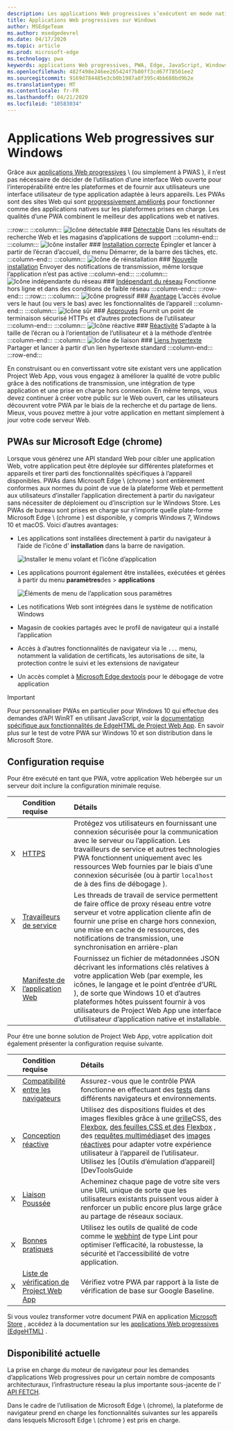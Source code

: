 ```yaml
---
description: Les applications Web progressives s’exécutent en mode natif sur Windows 10.  Voici ce que vous devez savoir en tant que développeur Web.
title: Applications Web progressives sur Windows
author: MSEdgeTeam
ms.author: msedgedevrel
ms.date: 04/17/2020
ms.topic: article
ms.prod: microsoft-edge
ms.technology: pwa
keywords: applications Web progressives, PWA, Edge, JavaScript, Windows, UWP, Microsoft Store
ms.openlocfilehash: 482f498e246ee265424f7b80ff3cd67f78501ee2
ms.sourcegitcommit: 9169d784485e3cb0b1987a8f395c4bb688bd9b2e
ms.translationtype: MT
ms.contentlocale: fr-FR
ms.lasthandoff: 04/21/2020
ms.locfileid: "10583034"
---
```

# Applications Web progressives sur Windows  

Grâce aux [applications Web progressives][MDNApps] \ (ou simplement à PWAS \), il n’est pas nécessaire de décider de l’utilisation d’une interface Web ouverte pour l’interopérabilité entre les plateformes et de fournir aux utilisateurs une interface utilisateur de type application adaptée à leurs appareils.  Les PWAs sont des sites Web qui sont [progressivement améliorés][AListApartUnderstandingProgressiveEnhancement] pour fonctionner comme des applications natives sur les plateformes prises en charge.  Les qualités d’une PWA combinent le meilleur des applications web et natives.  

:::row:::
    :::column:::
        ![Icône détectable][ImageISearch]
        ### [Détectable][MDNPwaAdvantagesDiscoverable]
        Dans les résultats de recherche Web et les magasins d’applications de support
    :::column-end:::
    :::column:::
        ![Icône installer][ImageIPackage]
        ### [Installation correcte][MDNPwaAdvantagesInstallable]
        Épingler et lancer à partir de l’écran d’accueil, du menu Démarrer, de la barre des tâches, etc.
    :::column-end:::
    :::column:::
        ![Icône de réinstallation][ImageIPushNotification]
        ### [Nouvelle installation][MDNPwaAdvantagesReEngageable]
        Envoyer des notifications de transmission, même lorsque l’application n’est pas active
    :::column-end:::
    :::column:::
        ![Icône indépendante du réseau][ImageIOffline]
        ### [Indépendant du réseau][MDNPwaAdvantagesNetworkIndependent]
        Fonctionne hors ligne et dans des conditions de faible réseau
    :::column-end:::
:::row-end:::
:::row:::
    :::column:::
        ![Icône progressif][ImageIProgressive]
        ### [Avantage][MDNPwaAdvantagesProgressive]
        L’accès évolue vers le haut (ou vers le bas) avec les fonctionnalités de l’appareil
    :::column-end:::
    :::column:::
        ![Icône sûr][ImageISecurity]
        ### [Approuvés][MDNPwaAdvantagesSafe]
        Fournit un point de terminaison sécurisé HTTPs et d’autres protections de l’utilisateur
    :::column-end:::
    :::column:::
        ![Icône réactive][ImageIResponsive]
        ### [Réactivité][MDNPwaAdvantagesResponsive]
        S’adapte à la taille de l’écran ou à l’orientation de l’utilisateur et à la méthode d’entrée
    :::column-end:::
    :::column:::
        ![Icône de liaison][ImageILink]
        ### [Liens hypertexte][MDNPwaAdvantagesLinkable]
        Partager et lancer à partir d’un lien hypertexte standard
    :::column-end:::
:::row-end:::

En construisant ou en convertissant votre site existant vers une application Project Web App, vous vous engagez à améliorer la qualité de votre public grâce à des notifications de transmission, une intégration de type application et une prise en charge hors connexion.  En même temps, vous devez continuer à créer votre public sur le Web ouvert, car les utilisateurs découvrent votre PWA par le biais de la recherche et du partage de liens.  Mieux, vous pouvez mettre à jour votre application en mettant simplement à jour votre code serveur Web.  

## PWAs sur Microsoft Edge (chrome)  

Lorsque vous générez une API standard Web pour cibler une application Web, votre application peut être déployée sur différentes plateformes et appareils et tirer parti des fonctionnalités spécifiques à l’appareil disponibles.  PWAs dans Microsoft Edge \ (chrome \) sont entièrement conformes aux normes du point de vue de la plateforme Web et permettent aux utilisateurs d’installer l’application directement à partir du navigateur sans nécessiter de déploiement ou d’inscription sur le Windows Store.  Les PWAs de bureau sont prises en charge sur n’importe quelle plate-forme Microsoft Edge \ (chrome \) est disponible, y compris Windows 7, Windows 10 et macOS.  Voici d’autres avantages:  

*   Les applications sont installées directement à partir du navigateur à l’aide de l’icône d' **installation** dans la barre de navigation.  
    
    ![Installer le menu volant et l’icône d’application][ImageInstallPwa]  
    
*   Les applications pourront également être installées, exécutées et gérées à partir du menu **paramètres**des  >  **applications**  
    
    ![Éléments de menu de l’application sous paramètres][ImageAppMenus]  

*   Les notifications Web sont intégrées dans le système de notification Windows
*   Magasin de cookies partagés avec le profil de navigateur qui a installé l’application
*   Accès à d’autres fonctionnalités de navigateur via le `...` menu, notamment la validation de certificats, les autorisations de site, la protection contre le suivi et les extensions de navigateur
*   Un accès complet à [Microsoft Edge devtools][DevtoolsProgressiveWebApps] pour le débogage de votre application  

> [!IMPORTANT]
> Pour personnaliser PWAs en particulier pour Windows 10 qui effectue des demandes d’API WinRT en utilisant JavaScript, voir la [documentation spécifique aux fonctionnalités de EdgeHTML de Project Web App][PwaEdgehtmlIndex].  En savoir plus sur le test de votre PWA sur Windows 10 et son distribution dans le Microsoft Store.  

## Configuration requise  

Pour être exécuté en tant que PWA, votre application Web hébergée sur un serveur doit inclure la configuration minimale requise.  

|  | Condition requise | Détails | 
|:--- |:--- |:--- |  
| X | [HTTPS][WikiHttps] | Protégez vos utilisateurs en fournissant une connexion sécurisée pour la communication avec le serveur ou l’application.  Les travailleurs de service et autres technologies PWA fonctionnent uniquement avec les ressources Web fournies par le biais d’une connexion sécurisée (ou à partir `localhost` de à des fins de débogage \).  |  
| X | [Travailleurs de service][MDNServiceWorkerApi] | Les threads de travail de service permettent de faire office de proxy réseau entre votre serveur et votre application cliente afin de fournir une prise en charge hors connexion, une mise en cache de ressources, des notifications de transmission, une synchronisation en arrière-plan  |  
| X | [Manifeste de l’application Web][MDNWebAppManifest] | Fournissez un fichier de métadonnées JSON décrivant les informations clés relatives à votre application Web (par exemple, les icônes, le langage et le point d’entrée d’URL \), de sorte que Windows 10 et d’autres plateformes hôtes puissent fournir à vos utilisateurs de Project Web App une interface d’utilisateur d’application native et installable.  |  

Pour être une bonne solution de Project Web App, votre application doit également présenter la configuration requise suivante.  

|  | Condition requise | Détails | 
|:--- |:--- |:--- |  
| X | [Compatibilité entre les navigateurs][MDNCrossBrowserTesting] | Assurez-vous que le contrôle PWA fonctionne en effectuant des [tests][MicrosoftDeveloperEdgeToolsRemote] dans différents navigateurs et environnements.  |  
| X | [Conception réactive][WikiResponsiveWebDesign] | Utilisez des dispositions fluides et des images flexibles grâce à une [grille][MDNCssGridLayout]CSS, des [Flexbox][MDNCssFlexibleBoxLayout], [des feuilles CSS et des][MDNCssGridLayout] [Flexbox][MDNCssFlexibleBoxLayout] , des [requêtes multimédias][MDNMediaQueries]et des [images réactives][MDNResponsiveImages] pour adapter votre expérience utilisateur à l’appareil de l’utilisateur.  Utilisez les [Outils d’émulation d’appareil][DevToolsGuide|::ref1::|] de votre navigateur pour effectuer des tests en local, ou configurez une session de [débogage à distance][DevToolsProtocolClientsEdgeDevToolsPreview] pour tester directement sur un appareil cible.  |  
| X | [Liaison Poussée][WikiDeepLinking] | Acheminez chaque page de votre site vers une URL unique de sorte que les utilisateurs existants puissent vous aider à renforcer un public encore plus large grâce au partage de réseaux sociaux.  |  
| X | [Bonnes pratiques][Webhint] | Utilisez les outils de qualité de code comme le [webhint][Webhint] de type Lint pour optimiser l’efficacité, la robustesse, la sécurité et l’accessibilité de votre application.  |  
| X | [Liste de vérification de Project Web App][WebDevGoodPwaChecklist] | Vérifiez votre PWA par rapport à la liste de vérification de base sur Google Baseline.  |  

Si vous voulez transformer votre document PWA en application [Microsoft Store][MicrosoftDeveloperStore] , accédez à la documentation sur les [applications Web progressives (EdgeHTML)][PwaEdgehtmlMicrosoftStore] .  

## Disponibilité actuelle  

La prise en charge du moteur de navigateur pour les demandes d’applications Web progressives pour un certain nombre de composants architecturaux, l’infrastructure réseau la plus importante sous-jacente de l' [API FETCH][MDNFetchApi].  

Dans le cadre de l’utilisation de Microsoft Edge \ (chrome), la plateforme de navigateur prend en charge les fonctionnalités suivantes sur les appareils dans lesquels Microsoft Edge \ (chrome \) est pris en charge.  

<!-- image links -->  

[ImageISearch]: media/i_search.png  
[ImageIPackage]: media/i_package.png  
[ImageIPushNotification]: media/i_push-notification.png  
[ImageIOffline]: media/i_offline.png  
[ImageIProgressive]: media/i_progressive.png  
[ImageISecurity]: media/i_security.png  
[ImageIResponsive]: media/i_responsive.png  
[ImageILink]: media/i_link.png  

[ImageInstallPwa]: ./media/Install_PWA.png  
[ImageAppMenus]: ./media/App_menus.png  

<!-- links -->  

[DevToolsProtocolClientsEdgeDevToolsPreview]: ../devtools-protocol/0.1/clients.md#microsoft-edge-devtools-preview "Clients du protocole Microsoft Edge DevTools Preview-DevTools"  
[DevToolsGuideEmulation]: ../devtools-guide/emulation.md "Émulation"  
[DevtoolsProgressiveWebApps]: ../devtools-guide-chromium/progressive-web-apps.md "Déboguer des applications Web progressives"  
[DevGuideWhatsNewEdgeHtml17]: ../dev-guide/whats-new/edgehtml-17.md "Nouveautés de EdgeHTML 17"  
[DevGuideWhatsNewEdgeHtml14]: ../dev-guide/whats-new/edgehtml-14.md "Nouveautés de EdgeHTML 14"  
[PwaEdgehtmlIndex]: ../progressive-web-apps-edgehtml/index.md "Applications Web progressives (EdgeHTML) sur Windows"  
[PwaEdgehtmlMicrosoftStore]: ../progressive-web-apps-edgehtml/microsoft-store.md "Applications Web progressives dans la boutique Microsoft"
<!--PwaEdgehtmlMicrosoftStoreCriteriaAutomaticSubmission]: ../progressive-web-apps-edgehtml/microsoft-store.md#criteria-for-automatic-submission "Criteria for automatic submission - Progressive Web Apps in the Microsoft Store"  -->  

[WindowsUWPControlsPatternTilesNotificationsWns]: /windows/uwp/controls-and-patterns/tiles-and-notifications-windows-push-notification-services--wns--overview.md "Vue d’ensemble des services de notifications Windows (WNS \)"  
[WindowsUWPDesignDevicesDesigningTv]: /windows/uwp/design/devices/designing-for-tv.md "Conception pour Xbox et télévision"  
[WindowsUWPDesignDevicesIndex]: /windows/uwp/design/devices/index.md "Considérations relatives à l’interface utilisateur pour les appareils UWP"  
[WindowsUWPGetStartedGuide]: /windows/uwp/get-started/universal-application-platform-guide.md "Qu’est-ce qu’une application de plateforme Windows universelle (UWP)?"  
[WindowsUWPLaunchResumeBackgroundTasks]: /windows/uwp/launch-resume/support-your-app-with-background-tasks.md "Prendre en charge votre application avec des tâches en arrière-plan"  
[WindowsUWPPublishIndex]: /windows/uwp/publish/index.md "Publier des applications et des jeux Windows"  
[WindowsUWPPublishDeveloperAccount]: /windows/uwp/publish/opening-a-developer-account.md "Ouverture d’un compte de développeur"  

[WindowsBlogsWelcomingPWAsEdgeWindows]: https://blogs.windows.com/msedgedev/2018/02/06/welcoming-progressive-web-apps-edge-windows-10/#56z7mJwKsykfbR4I.97 "Accueillir des applications Web progressives sur Microsoft Edge et Windows 10-blogs Windows"  
[MicrosoftDeveloperEdgePlatformStatusBackgroundSync]: https://developer.microsoft.com/microsoft-edge/platform/status/backgroundsyncapi "API de synchronisation en arrière-plan-état de la plateforme Microsoft Edge"  
[MicrosoftDeveloperEdgePlatformStatusWebApplicationManifest]: https://developer.microsoft.com/microsoft-edge/platform/status/webapplicationmanifest "Manifeste de l’application Web-État de la plateforme Microsoft Edge"  
[MicrosoftDeveloperEdgeToolsRemote]: https://developer.microsoft.com/microsoft-edge/tools/remote "Tests instantanés"  
[MicrosoftDeveloperWindowsMixedReality]: https://developer.microsoft.com/windows/mixed-reality "Réalité mixte pour les développeurs"  
[MicrosoftDeveloperWindowsSurfaceHub]: https://developer.microsoft.com/windows/surfacehub "Microsoft surface Hub"  
[MicrosoftDeveloperStore]: https://developer.microsoft.com/store "Microsoft Developer Store"  
[MicrosoftEdge]: https://www.microsoft.com/edge "Télécharger le nouveau navigateur Microsoft Edge"  
[MicrosoftSupportWindowsFocusAssist]: https://support.microsoft.com/help/4026996/windows-10-turn-focus-assist-on-or-off "Activation ou désactivation de l’assistance au focus dans Windows 10"  
[MicrosoftSupportWindowsNotificationSettings]: https://support.microsoft.com/help/4028678/windows-10-change-notification-settings "Modifier les paramètres de notification dans Windows 10"  

[AListApartUnderstandingProgressiveEnhancement]: https://alistapart.com/article/understandingprogressiveenhancement "Présentation de l’amélioration progressive-liste séparée"  

[MDNApps]: https://developer.mozilla.org/Apps/Progressive "applications | MDN"  
[MDNCache]: https://developer.mozilla.org/docs/Web/API/Cache "Cache | MDN"  
[MDNCrossBrowserTesting]: https://developer.mozilla.org/docs/Learn/Tools_and_testing/Cross_browser_testing "Test de navigateur croisé | MDN"  
[MDNCssFlexibleBoxLayout]: https://developer.mozilla.org/docs/Web/CSS/CSS_Flexible_Box_Layout "Disposition de cadre flexible CSS | MDN"  
[MDNCssGridLayout]: https://developer.mozilla.org/docs/Web/CSS/CSS_Grid_Layout "Disposition Grille CSS | MDN"  
[MDNFetchApi]: https://developer.mozilla.org/docs/Web/API/Fetch_API "API Fetch | MDN"  
[MDNMediaQueries]: https://developer.mozilla.org/docs/Web/CSS/Media_Queries "Requêtes multimédias | MDN"  
[MDNNotificationsApi]: https://developer.mozilla.org/docs/Web/API/Notifications_API "API notifications | MDN"  
[MDNPushApi]: https://developer.mozilla.org/docs/Web/API/Push_API "API de type pousser | MDN"  
[MDNPwaAdvantagesDiscoverable]: https://developer.mozilla.org/docs/Web/Apps/Progressive/Advantages#Discoverable "Avantages de la découverte-application Web progressive"  
[MDNPwaAdvantagesInstallable]: https://developer.mozilla.org/docs/Web/Apps/Progressive/Advantages#Installable "Avantages de l’installation de l’application Web progressive"  
[MDNPwaAdvantagesLinkable]: https://developer.mozilla.org/Apps/Progressive/Advantages#Linkable "Avantages liés aux applications Web multidirectionnelle"  
[MDNPwaAdvantagesNetworkIndependent]: https://developer.mozilla.org/docs/Web/Apps/Progressive/Advantages#Network_independent "Avantages de l’application Web progressive en réseau"  
[MDNPwaAdvantagesProgressive]: https://developer.mozilla.org/docs/Web/Apps/Progressive/Advantages#Progressive "Avantages de l’application Web progressive progressive"  
[MDNPwaAdvantagesReEngageable]: https://developer.mozilla.org/docs/Web/Apps/Progressive/Advantages#Re-engageable "Avantages de l’utilisation de l’application Web progressive"  
[MDNPwaAdvantagesResponsive]: https://developer.mozilla.org/Apps/Progressive/Advantages#Responsive "Avantages de l’application Web progressivement réactif"  
[MDNPwaAdvantagesSafe]: https://developer.mozilla.org/docs/Web/Apps/Progressive/Advantages#Safe "Avantages de l’application Web progressive en sécurité"  
[MDNResponsiveImages]: https://developer.mozilla.org/docs/Learn/HTML/Multimedia_and_embedding/Responsive_images "Images réactives | MDN"  
[MDNServiceWorkerApi]: https://developer.mozilla.org/docs/Web/API/Service_Worker_API "API du travailleur de service | MDN"  
[MDNSyncManager]: https://developer.mozilla.org/docs/Web/API/SyncManager "SyncManager | MDN"  
[MDNWebAppManifest]: https://developer.mozilla.org/docs/Web/Manifest "Manifeste de l’application Web | MDN"  

[PWABuilder]: https://www.pwabuilder.com "PWABuilder"  

[WebDevGoodPwaChecklist]: https://web.dev/pwa-checklist "Qu’est-ce qu’une application Web progressive? | Web. dev"  

[Webhint]: https://webhint.io "Astuce"  

[WikiDeepLinking]: https://en.wikipedia.org/wiki/Deep_linking "Liaison Poussée-Wikipédia"  
[WikiHttps]: https://en.wikipedia.org/wiki/HTTPS "HTTPs-Wikipédia"  
[WikiResponsiveWebDesign]: https://en.wikipedia.org/wiki/Responsive_web_design "Conception de site Web réactif-Wikipédia"  
